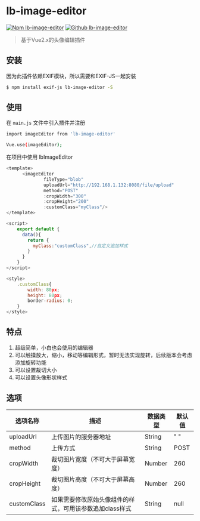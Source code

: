 # lb-image-editor
[![Npm lb-image-editor](https://img.shields.io/badge/Npm-1.0.3-red.svg)](https://www.npmjs.com/package/lb-image-editor) [![Github lb-image-editor](https://img.shields.io/badge/Github-1.0.3-green.svg)](https://www.npmjs.com/package/lb-image-editor)

> 基于Vue2.x的头像编辑插件

## 安装
因为此插件依赖EXIF模块，所以需要和EXIF-JS一起安装
``` bash
$ npm install exif-js lb-image-editor -S
```
## 使用
在 `main.js` 文件中引入插件并注册

``` bash
import imageEditor from 'lb-image-editor'

Vue.use(imageEditor);
```

在项目中使用 lbImageEditor

```js
<template>
      <imageEditor
              fileType="blob"
              uploadUrl="http://192.168.1.132:8080/file/upload"
              method="POST"
              :cropWidth="300"
              :cropHeight="200"
              :customClass="myClass"/>
</template>

<script>
    export default {
      data(){
        return {
          myClass:"customClass",//自定义追加样式
        }
      }
    }
</script>

<style>
    .customClass{
        width: 80px;
        height: 80px;
        border-radius: 0;
    }
</style>
```

## 特点
1. 超级简单，小白也会使用的编辑器
2. 可以触摸放大，缩小，移动等编辑形式，暂时无法实现旋转，后续版本会考虑添加旋转功能
3. 可以设置裁切大小
4. 可以设置头像形状样式

## 选项
| 选项名称 | 描述 | 数据类型 | 默认值 |
| ------ | ------ | ------ | ------ |
| uploadUrl | 上传图片的服务器地址 | String | " " |
| method | 上传方式 | String | POST |
| cropWidth | 裁切图片宽度（不可大于屏幕宽度） | Number | 260 |
| cropHeight | 裁切图片高度（不可大于屏幕高度） | Number | 260 |
| customClass | 如果需要修改原始头像组件的样式，可用该参数追加class样式 | String | null |

